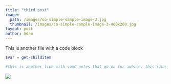 ```yaml
---
title: "third post"
image:
  path: /images/so-simple-sample-image-3.jpg
  thumbnail: /images/so-simple-sample-image-3-400x200.jpg
layout: post
author: Adam
---
```

This is another file with a code block

```powershell
$var = get-childitem

#this is another line with some notes that go on for awhile. this line serves no other purpose than testing horizontal scrolling on github pages.

```
![](/test/images/image-alignment-300x200.jpg)
